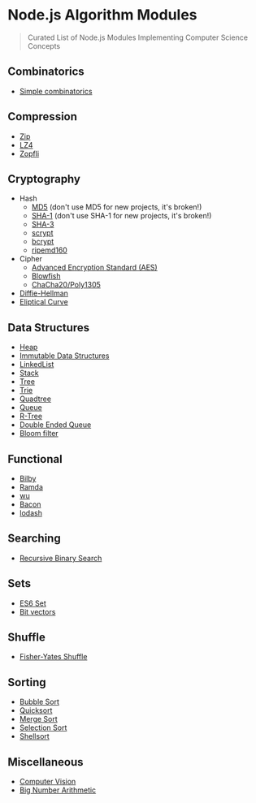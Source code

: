 # Node.js Algorithm Modules

> Curated List of Node.js Modules Implementing Computer Science Concepts


## Combinatorics

- [Simple combinatorics](https://www.npmjs.com/package/js-combinatorics)


## Compression

- [Zip](https://www.npmjs.com/package/jszip)
- [LZ4](https://www.npmjs.com/package/lz4)
- [Zopfli](https://www.npmjs.com/package/node-zopfli)


## Cryptography

- Hash
  - [MD5](https://www.npmjs.com/package/md5-node) (don't use MD5 for new projects, it's broken!)
  - [SHA-1](https://www.npmjs.com/package/sha1) (don't use SHA-1 for new projects, it's broken!)
  - [SHA-3](https://www.npmjs.com/package/sha3)
  - [scrypt](https://www.npmjs.com/package/scrypt-for-humans)
  - [bcrypt](https://www.npmjs.com/package/bcrypt)
  - [ripemd160](https://www.npmjs.com/package/ripemd160)
- Cipher
  - [Advanced Encryption Standard (AES)](https://www.npmjs.com/package/aes)
  - [Blowfish](https://www.npmjs.com/package/blowfish)
  - [ChaCha20/Poly1305](https://www.npmjs.com/package/chacha)
- [Diffie-Hellman](https://www.npmjs.com/package/diffie-hellman)
- [Eliptical Curve](https://www.npmjs.com/package/elliptic)

## Data Structures

- [Heap](https://www.npmjs.com/package/heap)
- [Immutable Data Structures](https://github.com/facebook/immutable-js)
- [LinkedList](https://www.npmjs.com/package/linkedlist)
- [Stack](https://www.npmjs.com/packages/stackjs)
- [Tree](https://www.npmjs.com/package/ygg)
- [Trie](https://www.npmjs.com/package/trie-data-structure)
- [Quadtree](https://www.npmjs.com/package/simple-quadtree)
- [Queue](https://www.npmjs.com/package/queue)
- [R-Tree](https://github.com/mourner/rbush)
- [Double Ended Queue](https://www.npmjs.com/package/double-ended-queue)
- [Bloom filter](https://www.npmjs.com/package/bloomfilter)

## Functional

- [Bilby](https://www.npmjs.com/package/bilby)
- [Ramda](https://github.com/ramda/ramda)
- [wu](http://fitzgen.github.io/wu.js/)
- [Bacon](http://github.com/baconjs/bacon.js/)
- [lodash](https://www.npmjs.com/package/lodash)


## Searching

- [Recursive Binary Search](https://www.npmjs.com/package/recursive-binarysearch)


## Sets

- [ES6 Set](https://www.npmjs.com/package/es6-set)
- [Bit vectors](http://www.npmjs.com/package/bitmv)

## Shuffle

- [Fisher-Yates Shuffle](https://www.npmjs.com/package/knuth-shuffle)


## Sorting

- [Bubble Sort](https://www.npmjs.com/package/bubblesort)
- [Quicksort](https://www.npmjs.com/package/quicksort-js)
- [Merge Sort](https://www.npmjs.com/package/mergesort)
- [Selection Sort](https://www.npmjs.com/package/selectionsort)
- [Shellsort](https://www.npmjs.com/package/shellsort)



## Miscellaneous

- [Computer Vision](https://www.npmjs.com/package/jsfeat)
- [Big Number Arithmetic](https://www.npmjs.com/package/number-crunch)
